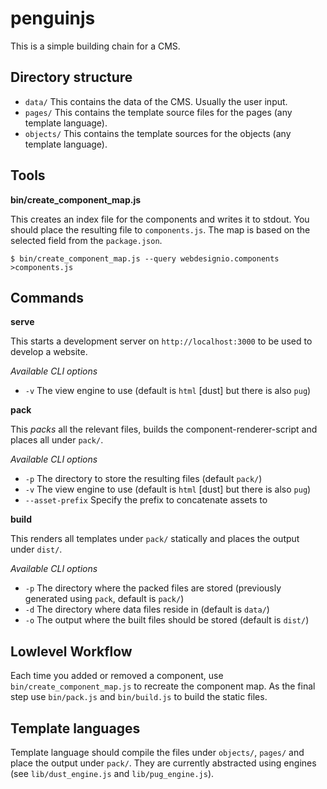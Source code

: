 # penguinjs

This is a simple building chain for a CMS.

## Directory structure

  * `data/` This contains the data of the CMS. Usually the user input.
  * `pages/` This contains the template source files for the pages (any template language).
  * `objects/` This contains the template sources for the objects (any template language).

## Tools

**bin/create_component_map.js**

This creates an index file for the components and writes it to stdout. You should place the
resulting file to `components.js`. The map is based on the selected field from the `package.json`.

    $ bin/create_component_map.js --query webdesignio.components >components.js

## Commands

**serve**

This starts a development server on `http://localhost:3000` to be used to develop a website.

*Available CLI options*

  * `-v` The view engine to use (default is `html` [dust] but there is also `pug`)

**pack**

This *packs* all the relevant files, builds the component-renderer-script and places all under
`pack/`.

*Available CLI options*

  * `-p` The directory to store the resulting files (default `pack/`)
  * `-v` The view engine to use (default is `html` [dust] but there is also `pug`)
  * `--asset-prefix` Specify the prefix to concatenate assets to

**build**

This renders all templates under `pack/` statically and places the output under `dist/`.

*Available CLI options*

  * `-p` The directory where the packed files are stored (previously generated using `pack`, default
    is `pack/`)
  * `-d` The directory where data files reside in (default is `data/`)
  * `-o` The output where the built files should be stored (default is `dist/`)

## Lowlevel Workflow

Each time you added or removed a component, use `bin/create_component_map.js` to recreate the
component map. As the final step use `bin/pack.js` and `bin/build.js` to build the static files.

## Template languages

Template language should compile the files under `objects/`, `pages/` and place the output under
`pack/`. They are currently abstracted using engines (see `lib/dust_engine.js` and
`lib/pug_engine.js`).
